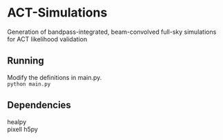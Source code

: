 # ACT-Simulations
Generation of bandpass-integrated, beam-convolved full-sky simulations for ACT likelihood validation 

## Running
Modify the definitions in main.py.  
```python main.py```   

## Dependencies
healpy  
pixell 
h5py 